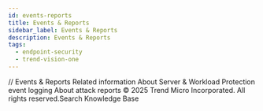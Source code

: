 ```yaml
---
id: events-reports
title: Events & Reports
sidebar_label: Events & Reports
description: Events & Reports
tags:
  - endpoint-security
  - trend-vision-one
---
```


/*<![CDATA[*/ $('#title').html($('meta[name=map-description]').attr('content')); /*]]>*/ Events & Reports Related information About Server & Workload Protection event logging About attack reports © 2025 Trend Micro Incorporated. All rights reserved.Search Knowledge Base